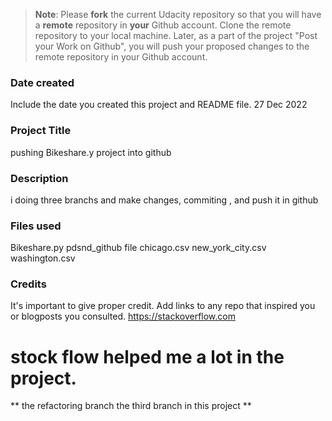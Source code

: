 >**Note**: Please **fork** the current Udacity repository so that you will have a **remote** repository in **your** Github account. Clone the remote repository to your local machine. Later, as a part of the project "Post your Work on Github", you will push your proposed changes to the remote repository in your Github account.

### Date created
Include the date you created this project and README file.
27 Dec 2022
### Project Title
pushing Bikeshare.y project into github

### Description
i doing three branchs and make changes, commiting , and push it in github 
### Files used
Bikeshare.py 
pdsnd_github file 
chicago.csv
new_york_city.csv
washington.csv

### Credits
It's important to give proper credit. Add links to any repo that inspired you or blogposts you consulted.
https://stackoverflow.com 
# stock flow helped me a lot in the project. 


** the refactoring branch the third branch in this project **
